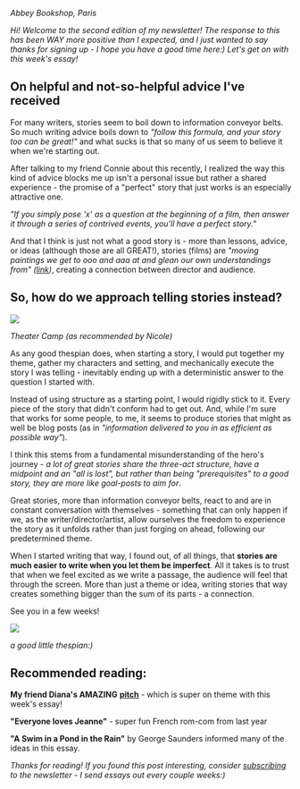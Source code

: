 
_Abbey Bookshop, Paris_

_Hi! Welcome to the second edition of my newsletter! The response to this has been WAY more positive than I expected, and I just wanted to say thanks for signing up - I hope you have a good time here:) Let's get on with this week's essay!_

## On helpful and not-so-helpful advice I've received

For many writers, stories seem to boil down to information conveyor belts. So much writing advice boils down to _"follow this formula, and your story too can be great!"_ and what sucks is that so many of us seem to believe it when we're starting out.

After talking to my friend Connie about this recently, I realized the way this kind of advice blocks me up isn't a personal issue but rather a shared experience - the promise of a "perfect" story that just works is an especially attractive one. 

_"If you simply pose 'x' as a question at the beginning of a film, then answer it through a series of contrived events, you'll have a perfect story."_

And that I think is just not what a good story is - more than lessons, advice, or ideas (although those are all GREAT!), stories (films) are _"moving paintings we get to ooo and aaa at and glean our own understandings from" (_[_link_](https://twitter.com/BREADSWORD/status/1690118781698473984?s=20)_)_, creating a connection between director and audience.

## So, how do we approach telling stories instead?

![](/assets/Stories%20as%20information%20conveyor%20belts%20%E2%80%A2%20Buttondown/57c45b4c-d6c5-4231-ae93-06a2a823261f.png)

_Theater Camp (as recommended by Nicole)_

As any good thespian does, when starting a story, I would put together my theme, gather my characters and setting, and mechanically execute the story I was telling - inevitably ending up with a deterministic answer to the question I started with. 

Instead of using structure as a starting point, I would rigidly stick to it. Every piece of the story that didn't conform had to get out. And, while I'm sure that works for some people, to me, it seems to produce stories that might as well be blog posts (as in _"information delivered to you in as efficient as possible way"_).

I think this stems from a fundamental misunderstanding of the hero's journey - _a lot of great stories share the three-act structure, have a midpoint and an "all is lost", but rather than being "prerequisites" to a good story, they are more like goal-posts to aim for_.

Great stories, more than information conveyor belts, react to and are in constant conversation with themselves - something that can only happen if we, as the writer/director/artist, allow ourselves the freedom to experience the story as it unfolds rather than just forging on ahead, following our predetermined theme.

When I started writing that way, I found out, of all things, that **stories are much easier to write when you let them be imperfect**. All it takes is to trust that when we feel excited as we write a passage, the audience will feel that through the screen. More than just a theme or idea, writing stories that way creates something bigger than the sum of its parts - a connection.

See you in a few weeks!

![](/assets/Stories%20as%20information%20conveyor%20belts%20%E2%80%A2%20Buttondown/22d52525-7689-44db-a8d6-b6fc50b4415b.jpg)

_a good little thespian:)_

## Recommended reading:

**My friend Diana's AMAZING** [**pitch**](https://www.youtube.com/watch?v=7K1oYy4ZAU4) - which is super on theme with this week's essay!

**"Everyone loves Jeanne"** - super fun French rom-com from last year

**"A Swim in a Pond in the Rain"** by George Saunders informed many of the ideas in this essay.

_Thanks for reading! If you found this post interesting, consider [subscribing](https://buttondown.email/wrebsart?utm_source=wrebsart&utm_medium=email) to the newsletter - I send essays out every couple weeks:)_